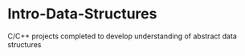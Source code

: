 # Intro-Data-Structures
C/C++ projects completed to develop understanding of abstract data structures 

